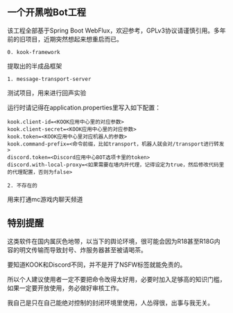 一个开黑啦Bot工程
--

该工程全部基于Spring Boot WebFlux，欢迎参考，GPLv3协议请谨慎引用。多年前的旧项目，近期突然想起来想重启而已。

`0. kook-framework`

提取出的半成品框架

`1. message-transport-server`

测试项目，用来进行回声实验

运行时请记得在application.properties里写入如下配置：

```properties
kook.client-id=<KOOK应用中心里的对应参数>
kook.client-secret=<KOOK应用中心里的对应参数>
kook.token=<KOOK应用中心里对应机器人的参数>
kook.command-prefix=<命令前缀，比如transport，机器人就会对/transport进行转发>
discord.token=<Discord应用中心BOT选项卡里的token>
discord.with-local-proxy=<如果需要在墙内开代理，记得设定为true，然后修改代码里的代理配置，否则为false>
```

`2. 不存在的`

用来打通mc游戏内聊天频道

特别提醒
--
这类软件在国内属灰色地带，以当下的舆论环境，很可能会因为R18甚至R18G内容的明文传输而导致封号、炸服务器甚至被请喝茶。

要知道KOOK和Discord不同，并不是开了NSFW标签就能免责的。

所以个人建议使用者一定不要把命令改得太好用，必要时加入足够高的知识门槛，如果一定要开放使用，务必做好审核工作。

我自己是只在自己能绝对控制的封闭环境里使用，人怂得很，出事与我无关。
